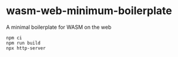 # wasm-web-minimum-boilerplate
A minimal boilerplate for WASM on the web

```
npm ci
npm run build
npx http-server
```